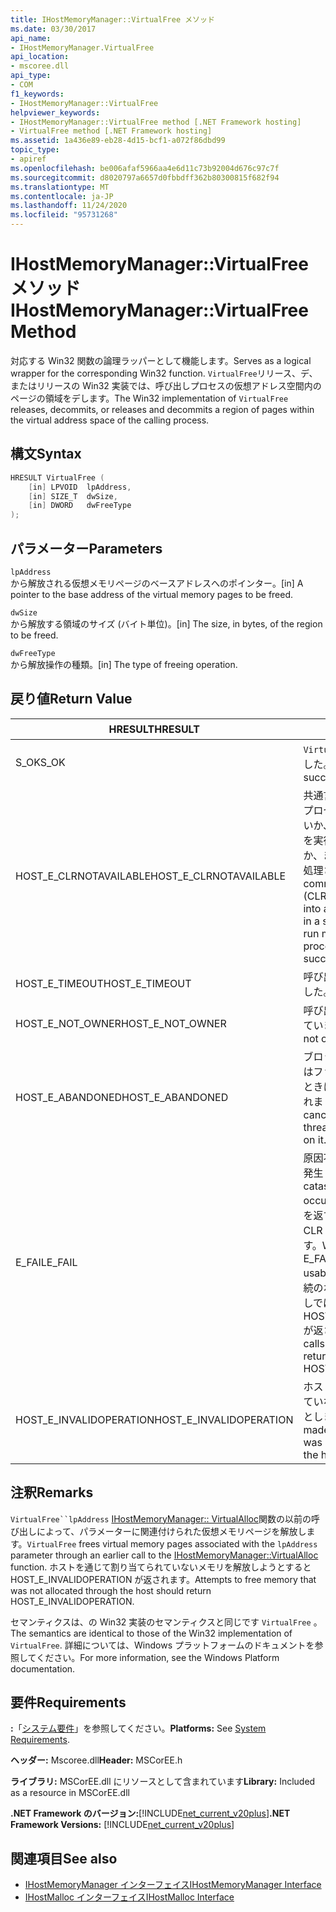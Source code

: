 ```yaml
---
title: IHostMemoryManager::VirtualFree メソッド
ms.date: 03/30/2017
api_name:
- IHostMemoryManager.VirtualFree
api_location:
- mscoree.dll
api_type:
- COM
f1_keywords:
- IHostMemoryManager::VirtualFree
helpviewer_keywords:
- IHostMemoryManager::VirtualFree method [.NET Framework hosting]
- VirtualFree method [.NET Framework hosting]
ms.assetid: 1a436e89-eb28-4d15-bcf1-a072f86dbd99
topic_type:
- apiref
ms.openlocfilehash: be006afaf5966aa4e6d11c73b92004d676c97c7f
ms.sourcegitcommit: d8020797a6657d0fbbdff362b80300815f682f94
ms.translationtype: MT
ms.contentlocale: ja-JP
ms.lasthandoff: 11/24/2020
ms.locfileid: "95731268"
---
```

# <a name="ihostmemorymanagervirtualfree-method"></a><span data-ttu-id="8c58b-102">IHostMemoryManager::VirtualFree メソッド</span><span class="sxs-lookup"><span data-stu-id="8c58b-102">IHostMemoryManager::VirtualFree Method</span></span>

<span data-ttu-id="8c58b-103">対応する Win32 関数の論理ラッパーとして機能します。</span><span class="sxs-lookup"><span data-stu-id="8c58b-103">Serves as a logical wrapper for the corresponding Win32 function.</span></span> <span data-ttu-id="8c58b-104">`VirtualFree`リリース、デ、またはリリースの Win32 実装では、呼び出しプロセスの仮想アドレス空間内のページの領域をデします。</span><span class="sxs-lookup"><span data-stu-id="8c58b-104">The Win32 implementation of `VirtualFree` releases, decommits, or releases and decommits a region of pages within the virtual address space of the calling process.</span></span>  
  
## <a name="syntax"></a><span data-ttu-id="8c58b-105">構文</span><span class="sxs-lookup"><span data-stu-id="8c58b-105">Syntax</span></span>  
  
```cpp  
HRESULT VirtualFree (  
    [in] LPVOID  lpAddress,  
    [in] SIZE_T  dwSize,  
    [in] DWORD   dwFreeType  
);  
```  
  
## <a name="parameters"></a><span data-ttu-id="8c58b-106">パラメーター</span><span class="sxs-lookup"><span data-stu-id="8c58b-106">Parameters</span></span>  

 `lpAddress`  
 <span data-ttu-id="8c58b-107">から解放される仮想メモリページのベースアドレスへのポインター。</span><span class="sxs-lookup"><span data-stu-id="8c58b-107">[in] A pointer to the base address of the virtual memory pages to be freed.</span></span>  
  
 `dwSize`  
 <span data-ttu-id="8c58b-108">から解放する領域のサイズ (バイト単位)。</span><span class="sxs-lookup"><span data-stu-id="8c58b-108">[in] The size, in bytes, of the region to be freed.</span></span>  
  
 `dwFreeType`  
 <span data-ttu-id="8c58b-109">から解放操作の種類。</span><span class="sxs-lookup"><span data-stu-id="8c58b-109">[in] The type of freeing operation.</span></span>  
  
## <a name="return-value"></a><span data-ttu-id="8c58b-110">戻り値</span><span class="sxs-lookup"><span data-stu-id="8c58b-110">Return Value</span></span>  
  
|<span data-ttu-id="8c58b-111">HRESULT</span><span class="sxs-lookup"><span data-stu-id="8c58b-111">HRESULT</span></span>|<span data-ttu-id="8c58b-112">説明</span><span class="sxs-lookup"><span data-stu-id="8c58b-112">Description</span></span>|  
|-------------|-----------------|  
|<span data-ttu-id="8c58b-113">S_OK</span><span class="sxs-lookup"><span data-stu-id="8c58b-113">S_OK</span></span>|<span data-ttu-id="8c58b-114">`VirtualFree` 正常に返されました。</span><span class="sxs-lookup"><span data-stu-id="8c58b-114">`VirtualFree` returned successfully.</span></span>|  
|<span data-ttu-id="8c58b-115">HOST_E_CLRNOTAVAILABLE</span><span class="sxs-lookup"><span data-stu-id="8c58b-115">HOST_E_CLRNOTAVAILABLE</span></span>|<span data-ttu-id="8c58b-116">共通言語ランタイム (CLR) がプロセスに読み込まれていないか、CLR がマネージコードを実行できない状態であるか、または呼び出しが正常に処理されていません。</span><span class="sxs-lookup"><span data-stu-id="8c58b-116">The common language runtime (CLR) has not been loaded into a process, or the CLR is in a state in which it cannot run managed code or process the call successfully.</span></span>|  
|<span data-ttu-id="8c58b-117">HOST_E_TIMEOUT</span><span class="sxs-lookup"><span data-stu-id="8c58b-117">HOST_E_TIMEOUT</span></span>|<span data-ttu-id="8c58b-118">呼び出しがタイムアウトしました。</span><span class="sxs-lookup"><span data-stu-id="8c58b-118">The call timed out.</span></span>|  
|<span data-ttu-id="8c58b-119">HOST_E_NOT_OWNER</span><span class="sxs-lookup"><span data-stu-id="8c58b-119">HOST_E_NOT_OWNER</span></span>|<span data-ttu-id="8c58b-120">呼び出し元がロックを所有していません。</span><span class="sxs-lookup"><span data-stu-id="8c58b-120">The caller does not own the lock.</span></span>|  
|<span data-ttu-id="8c58b-121">HOST_E_ABANDONED</span><span class="sxs-lookup"><span data-stu-id="8c58b-121">HOST_E_ABANDONED</span></span>|<span data-ttu-id="8c58b-122">ブロックされたスレッドまたはファイバーが待機しているときに、イベントが取り消されました。</span><span class="sxs-lookup"><span data-stu-id="8c58b-122">An event was canceled while a blocked thread or fiber was waiting on it.</span></span>|  
|<span data-ttu-id="8c58b-123">E_FAIL</span><span class="sxs-lookup"><span data-stu-id="8c58b-123">E_FAIL</span></span>|<span data-ttu-id="8c58b-124">原因不明の致命的なエラーが発生しました。</span><span class="sxs-lookup"><span data-stu-id="8c58b-124">An unknown catastrophic failure occurred.</span></span> <span data-ttu-id="8c58b-125">メソッドが E_FAIL を返すと、そのプロセス内で CLR が使用できなくなります。</span><span class="sxs-lookup"><span data-stu-id="8c58b-125">When a method returns E_FAIL, the CLR is no longer usable within the process.</span></span> <span data-ttu-id="8c58b-126">後続のホストメソッドの呼び出しでは HOST_E_CLRNOTAVAILABLE が返されます。</span><span class="sxs-lookup"><span data-stu-id="8c58b-126">Subsequent calls to hosting methods return HOST_E_CLRNOTAVAILABLE.</span></span>|  
|<span data-ttu-id="8c58b-127">HOST_E_INVALIDOPERATION</span><span class="sxs-lookup"><span data-stu-id="8c58b-127">HOST_E_INVALIDOPERATION</span></span>|<span data-ttu-id="8c58b-128">ホストを通じて割り当てられていないメモリを解放しようとしました。</span><span class="sxs-lookup"><span data-stu-id="8c58b-128">An attempt was made to free memory that was not allocated through the host.</span></span>|  
  
## <a name="remarks"></a><span data-ttu-id="8c58b-129">注釈</span><span class="sxs-lookup"><span data-stu-id="8c58b-129">Remarks</span></span>  

 <span data-ttu-id="8c58b-130">`VirtualFree``lpAddress` [IHostMemoryManager:: VirtualAlloc](ihostmemorymanager-virtualalloc-method.md)関数の以前の呼び出しによって、パラメーターに関連付けられた仮想メモリページを解放します。</span><span class="sxs-lookup"><span data-stu-id="8c58b-130">`VirtualFree` frees virtual memory pages associated with the `lpAddress` parameter through an earlier call to the [IHostMemoryManager::VirtualAlloc](ihostmemorymanager-virtualalloc-method.md) function.</span></span> <span data-ttu-id="8c58b-131">ホストを通じて割り当てられていないメモリを解放しようとすると HOST_E_INVALIDOPERATION が返されます。</span><span class="sxs-lookup"><span data-stu-id="8c58b-131">Attempts to free memory that was not allocated through the host should return HOST_E_INVALIDOPERATION.</span></span>  
  
 <span data-ttu-id="8c58b-132">セマンティクスは、の Win32 実装のセマンティクスと同じです `VirtualFree` 。</span><span class="sxs-lookup"><span data-stu-id="8c58b-132">The semantics are identical to those of the Win32 implementation of `VirtualFree`.</span></span> <span data-ttu-id="8c58b-133">詳細については、Windows プラットフォームのドキュメントを参照してください。</span><span class="sxs-lookup"><span data-stu-id="8c58b-133">For more information, see the Windows Platform documentation.</span></span>  
  
## <a name="requirements"></a><span data-ttu-id="8c58b-134">要件</span><span class="sxs-lookup"><span data-stu-id="8c58b-134">Requirements</span></span>  

 <span data-ttu-id="8c58b-135">**:**「[システム要件](../../get-started/system-requirements.md)」を参照してください。</span><span class="sxs-lookup"><span data-stu-id="8c58b-135">**Platforms:** See [System Requirements](../../get-started/system-requirements.md).</span></span>  
  
 <span data-ttu-id="8c58b-136">**ヘッダー:** Mscoree.dll</span><span class="sxs-lookup"><span data-stu-id="8c58b-136">**Header:** MSCorEE.h</span></span>  
  
 <span data-ttu-id="8c58b-137">**ライブラリ:** MSCorEE.dll にリソースとして含まれています</span><span class="sxs-lookup"><span data-stu-id="8c58b-137">**Library:** Included as a resource in MSCorEE.dll</span></span>  
  
 <span data-ttu-id="8c58b-138">**.NET Framework のバージョン:**[!INCLUDE[net_current_v20plus](../../../../includes/net-current-v20plus-md.md)]</span><span class="sxs-lookup"><span data-stu-id="8c58b-138">**.NET Framework Versions:** [!INCLUDE[net_current_v20plus](../../../../includes/net-current-v20plus-md.md)]</span></span>  
  
## <a name="see-also"></a><span data-ttu-id="8c58b-139">関連項目</span><span class="sxs-lookup"><span data-stu-id="8c58b-139">See also</span></span>

- [<span data-ttu-id="8c58b-140">IHostMemoryManager インターフェイス</span><span class="sxs-lookup"><span data-stu-id="8c58b-140">IHostMemoryManager Interface</span></span>](ihostmemorymanager-interface.md)
- [<span data-ttu-id="8c58b-141">IHostMalloc インターフェイス</span><span class="sxs-lookup"><span data-stu-id="8c58b-141">IHostMalloc Interface</span></span>](ihostmalloc-interface.md)
